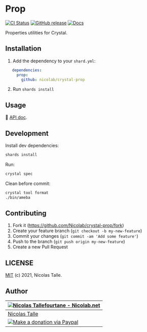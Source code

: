 # Prop

[![CI Status](https://github.com/Nicolab/crystal-prop/workflows/CI/badge.svg?branch=master)](https://github.com/Nicolab/crystal-prop/actions) [![GitHub release](https://img.shields.io/github/release/Nicolab/crystal-prop.svg)](https://github.com/Nicolab/crystal-prop/releases) [![Docs](https://img.shields.io/badge/docs-available-brightgreen.svg)](https://nicolab.github.io/crystal-prop/)

Properties utilities for Crystal.

## Installation

1. Add the dependency to your `shard.yml`:

```yaml
   dependencies:
     prop:
       github: nicolab/crystal-prop
```

2. Run `shards install`

## Usage

📘 [API doc](https://nicolab.github.io/crystal-prop/).

## Development

Install dev dependencies:

```sh
shards install
```

Run:

```sh
crystal spec
```

Clean before commit:

```sh
crystal tool format
./bin/ameba
```

## Contributing

1. Fork it (https://github.com/Nicolab/crystal-prop/fork)
2. Create your feature branch (`git checkout -b my-new-feature`)
3. Commit your changes (`git commit -am 'Add some feature'`)
4. Push to the branch (`git push origin my-new-feature`)
5. Create a new Pull Request

## LICENSE

[MIT](https://github.com/Nicolab/crystal-prop/blob/master/LICENSE) (c) 2021, Nicolas Talle.

## Author

| [![Nicolas Tallefourtane - Nicolab.net](https://www.gravatar.com/avatar/d7dd0f4769f3aa48a3ecb308f0b457fc?s=64)](https://github.com/sponsors/Nicolab) |
|---|
| [Nicolas Talle](https://github.com/sponsors/Nicolab) |
| [![Make a donation via Paypal](https://www.paypalobjects.com/en_US/i/btn/btn_donate_SM.gif)](https://www.paypal.com/cgi-bin/webscr?cmd=_s-xclick&hosted_button_id=PGRH4ZXP36GUC) |
